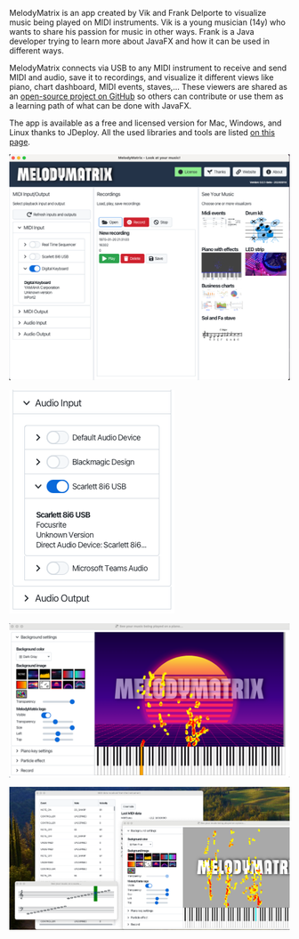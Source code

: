 MelodyMatrix is an app created by Vik and Frank Delporte to visualize music being played on MIDI instruments. Vik is a young musician (14y) who wants to share his passion for music in other ways. Frank is a Java developer trying to learn more about JavaFX and how it can be used in different ways.

MelodyMatrix connects via USB to any MIDI instrument to receive and send MIDI and audio, save it to recordings, and visualize it different views like piano, chart dashboard, MIDI events, staves,... These viewers are shared as an [open-source project on GitHub](https://github.com/codewriterbv/melodymatrix-app-views) so others can contribute or use them as a learning path of what can be done with JavaFX.

The app is available as a free and licensed version for Mac, Windows, and Linux thanks to JDeploy. All the used libraries and tools are listed [on this page](https://melodymatrix.rocks/thanks).

![](app.png)

![](audio-connections.png)

![](view-piano.png)

![](simultaneous-views.png)